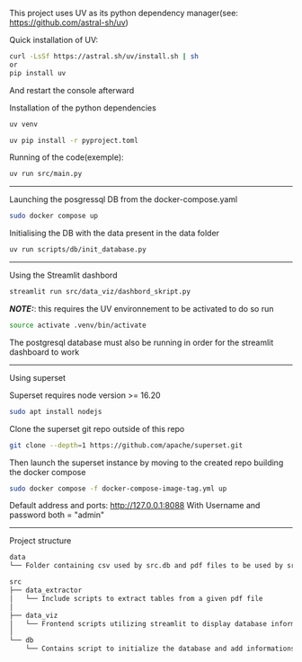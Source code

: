 
This project uses UV as its python dependency manager(see: https://github.com/astral-sh/uv)

Quick installation of UV:

```bash
curl -LsSf https://astral.sh/uv/install.sh | sh
or
pip install uv
```
And restart the console afterward


Installation of the python dependencies
```bash
uv venv

uv pip install -r pyproject.toml
```



Running of the code(exemple):

```bash
uv run src/main.py
```

------------------------
Launching the posgressql DB from the docker-compose.yaml


```bash
sudo docker compose up
```

Initialising the DB with the data present in the data folder

```bash
uv run scripts/db/init_database.py
```

------------------------

Using the Streamlit dashbord

```bash
streamlit run src/data_viz/dashbord_skript.py
```

**_NOTE:_**: this requires the UV environnement to be activated to do so run


```bash
source activate .venv/bin/activate
```

The postgresql database must also be running in order for the streamlit dashboard to work


------------------------

Using superset

Superset requires node version >= 16.20 

```bash
sudo apt install nodejs
```

Clone the superset git repo outside of this repo

```bash
git clone --depth=1 https://github.com/apache/superset.git
```

Then launch the superset instance by moving to the created repo building the docker compose

```bash
sudo docker compose -f docker-compose-image-tag.yml up
```

Default address and ports: http://127.0.0.1:8088
With Username and password both = "admin"

------------------------

Project structure

```md
data
└── Folder containing csv used by src.db and pdf files to be used by src.data_extractor

src
├── data_extractor
│   └── Include scripts to extract tables from a given pdf file
│     
├── data_viz
│   └── Frontend scripts utilizing streamlit to display database information to the user
│ 
└── db
    └── Contains script to initialize the database and add informations to it
```

    


